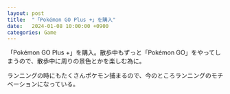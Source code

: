 ```yaml
---
layout: post
title:  "「Pokémon GO Plus +」を購入"
date:   2024-01-08 10:00:00 +0900
categories: Game
---
```


「Pokémon GO Plus +」を購入。散歩中もずっと「Pokémon GO」をやってしまうので、散歩中に周りの景色とかを楽しむ為に。

ランニングの時にもたくさんポケモン捕まるので、今のところランニングのモチベーションになっている。